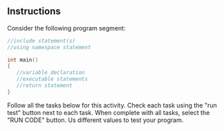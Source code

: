 ## Instructions
Consider the following program segment:
```cpp
//include statement(s)
//using namespace statement

int main()
{
   //variable declaration
   //executable statements
   //return statement
}
```

Follow all the tasks below for this activity. Check each task using  the "run test" button next to each task. When complete with all tasks, select the "RUN CODE" button. Us different values to test your program. 